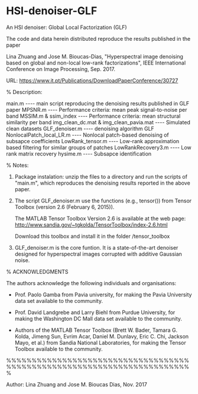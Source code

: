 # HSI-denoiser-GLF
An HSI denoiser: Global Local Factorization (GLF)

The code and data herein distributed reproduce the results published in
 the paper 

 Lina Zhuang and Jose M. Bioucas-Dias, "Hyperspectral image denoising 
 based on global and non-local low-rank factorizations",  IEEE 
 International Conference on Image Processing, Sep. 2017.

 URL: https://www.it.pt/Publications/DownloadPaperConference/30727



% Description:

main.m                                   ---- main script reproducing the denoising results published in GLF paper
MPSNR.m                                  ---- Performance criteria: mean peak signal-to-noise per band
MSSIM.m & ssim_index                     ---- Performance criteria: mean structural similarity per band
img_clean_dc.mat & img_clean_pavia.mat   ---- Simulated clean datasets
GLF_denoiser.m                           ---- denoising algorithm GLF
NonlocalPatch_local_LR.m                 ---- Nonlocal patch-based denoising of subsapce coefficients
LowRank_tensor.m                         ---- Low-rank approximation based filtering for  similar groups of patches
LowRankRecovery3.m                       ---- Low rank matrix recovery
hysime.m                                 ---- Subsapce identification 



%  Notes:

  1) Package instalation: unzip the files to a directory and run the
  scripts of "main.m", which reproduces the denoising results
  reported in the above paper.


  2) The script  GLF_denoiser.m use the functions (e.g., tensor()) from
     Tensor Toolbox (version 2.6 (February 6, 2015)). 

     The MATLAB Tensor Toolbox Version 2.6 is available at the 
     web page:  http://www.sandia.gov/~tgkolda/TensorToolbox/index-2.6.html

     Download this toolbox and install it in the folder /tensor_toolbox


   3) GLF_denoiser.m is the core funtion. It is a state-of-the-art denoiser
      designed for hyperspectral images corrupted with additive Gaussian noise.
     
 
  
% ACKNOWLEDGMENTS

The authors acknowledge the following individuals and organisations:


  - Prof. Paolo Gamba from Pavia university, 
    for making the Pavia University data set available to the community.

  - Prof. David Landgrebe and Larry Biehl from Purdue University, 
    for making the Washington DC Mall data set available to the community.

  - Authors of the MATLAB Tensor Toolbox (Brett W. Bader, Tamara G. Kolda, 
    Jimeng Sun, Evrim Acar, Daniel M. Dunlavy, Eric C. Chi, Jackson Mayo, 
    et al.) from Sandia National Laboratories, for making the Tensor 
    Toolbox available to the community.
 

%%%%%%%%%%%%%%%%%%%%%%%%%%%%%%%%%%%%%%%%%%%%%%%%%%%%%%%%%%%%%%%%%%%%%%%%%

Author: Lina Zhuang and Jose M. Bioucas Dias, Nov. 2017

